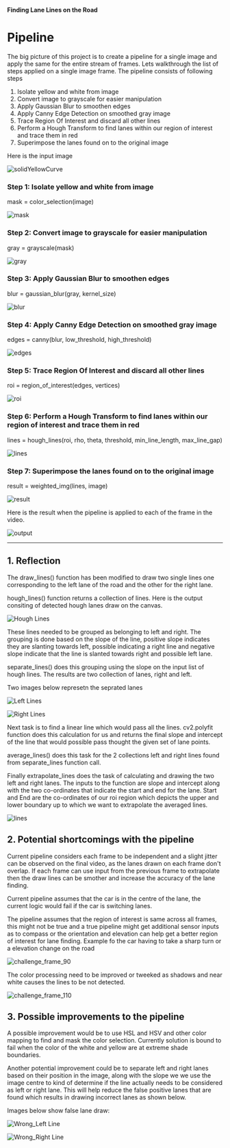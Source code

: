 **Finding Lane Lines on the Road**

# Pipeline

The big picture of this project is to create a pipeline for a single image and apply the same for the entire stream of frames.
Lets walkthrough the list of steps applied on a single image frame. The pipeline consists of following steps

1. Isolate yellow and white from image
2. Convert image to grayscale for easier manipulation
3. Apply Gaussian Blur to smoothen edges
4. Apply Canny Edge Detection on smoothed gray image
5. Trace Region Of Interest and discard all other lines
6. Perform a Hough Transform to find lanes within our region of interest and trace them in red
7. Superimpose the lanes found on to the original image

Here is the input image

[solidYellowCurve_input]: ./test_images/solidYellowCurve.jpg "Input Image"

![solidYellowCurve][solidYellowCurve_input]

### Step 1: Isolate yellow and white from image
mask = color_selection(image)

[solidYellowCurve_mask]: ./test_images_output/solidYellowCurve_mask.jpg "Color Selection"

![mask][solidYellowCurve_mask]

### Step 2: Convert image to grayscale for easier manipulation
gray = grayscale(mask)

[solidYellowCurve_gray]: ./test_images_output/solidYellowCurve_gray.jpg "Grayscale"

![gray][solidYellowCurve_gray]

### Step 3: Apply Gaussian Blur to smoothen edges
blur = gaussian_blur(gray, kernel_size)

[solidYellowCurve_blur]: ./test_images_output/solidYellowCurve_blur.jpg "Gaussian Blur"

![blur][solidYellowCurve_blur]

### Step 4: Apply Canny Edge Detection on smoothed gray image
edges = canny(blur, low_threshold, high_threshold)

[solidYellowCurve_edges]: ./test_images_output/solidYellowCurve_edges.jpg "Canny Edge Detection"

![edges][solidYellowCurve_edges]

### Step 5: Trace Region Of Interest and discard all other lines
roi = region_of_interest(edges, vertices)

[solidYellowCurve_roi]: ./test_images_output/solidYellowCurve_roi.jpg "Region Of Interest"

![roi][solidYellowCurve_roi]

### Step 6: Perform a Hough Transform to find lanes within our region of interest and trace them in red
lines = hough_lines(roi, rho, theta, threshold, min_line_length, max_line_gap)

[solidYellowCurve_hough]: ./test_images_output/solidYellowCurve_hough.jpg "Hough Transform and Extrapolated Lines"

![lines][solidYellowCurve_hough]

### Step 7: Superimpose the lanes found on to the original image
result = weighted_img(lines, image)

[solidYellowCurve_result]: ./test_images_output/solidYellowCurve_final.jpg "Merged Output"

![result][solidYellowCurve_result]

[solidYellowCurve_gif]: ./test_images_output/solidYellowCurve.gif "Video Output"

Here is the result when the pipeline is applied to each of the frame in the video.

![output][solidYellowCurve_gif]

---

## 1. Reflection

The draw_lines() function has been modified to draw two single lines one corresponding to the left lane of the road and the other for the right lane.

hough_lines() function returns a collection of lines. Here is the output consiting of detected hough lanes draw on the canvas.

[solidYellowCurve_lines]: ./test_images_output/solidYelloCurve_lines.jpg "Hough Lines"

![Hough Lines][solidYellowCurve_lines]

These lines needed to be grouped as belonging to left and right. The grouping is done based on the slope of the line, positive slope indicates they are slanting towards left, possible indicating a right line and negative slope indicate that the line is slanted towards right and possible left lane.

separate_lines() does this grouping using the slope on the input list of hough lines. The results are two collection of lanes, right and left.

Two images below represetn the seprated lanes

[solidYellowCurve_left]: ./test_images_output/solidYelloCurve_left.jpg "Left Lines"

![Left Lines][solidYellowCurve_left]

[solidYellowCurve_right]: ./test_images_output/solidYelloCurve_right.jpg "Right Lines"

![Right Lines][solidYellowCurve_right]


Next task is to find a linear line which would pass all the lines. cv2.polyfit function does this calculation for us and returns the final slope and intercept of the line that would possible pass thought the given set of lane points.

average_lines() does this task for the 2 collections left and right lines found from separate_lines function call.

Finally extrapolate_lines does the task of calculating and drawing the two left and right lanes. The inputs to the function are slope and intercept along with the two co-ordinates that indicate the start and end for the lane. Start and End are the co-ordinates of our roi region which depicts the upper and lower boundary up to which we want to extrapolate the averaged lines.

![lines][solidYellowCurve_hough]

## 2. Potential shortcomings with the pipeline


Current pipeline considers each frame to be independent and a slight jitter can be observed on the final video, as the lanes drawn on each frame don't overlap. If each frame can use input from the previous frame to extrapolate then the draw lines can be smother and increase the accuracy of the lane finding.

Current pipeline assumes that the car is in the centre of the lane, the current logic would fail if the car is switching lanes.

The pipeline assumes that the region of interest is same across all frames, this might not be true and a true pipeline might get additional sensor inputs as to compass or the orientation and elevation can help get a better region of interest for lane finding.
Example fo the car having to take a sharp turn or a elevation change on the road

[challenge_90]: ./test_images_output/challenge_frame_90_final.jpg "Challenge gone wrong"

![challenge_frame_90][challenge_90]

The color processing need to be improved or tweeked as shadows and near white causes the lines to be not detected.

[challenge_110]: ./test_images_output/challenge_frame_110_final.jpg "Challenge gone wrong again"

![challenge_frame_110][challenge_110]


## 3. Possible improvements to the pipeline

A possible improvement would be to use HSL and HSV and other color mapping to find and mask the color selection. Currently solution is bound to fail when the color of the white and yellow are at extreme shade boundaries. 

Another potential improvement could be to separate left and right lanes based on their position in the image, along with the slope we we use the image centre to kind of determine if the line actually needs to be considered as left or right lane. This will help reduce the false positive lanes that are found which results in drawing incorrect lanes as shown below.

Images below show false lane draw:

[wrong_lane_left]: ./test_images_output/wrong_lane_left.png "Wrong Left Line"

![Wrong_Left Line][wrong_lane_left]

[wrong_lane_right]: ./test_images_output/wrong_lane_right.png "Wrong Right Line"

![Wrong_Right Line][wrong_lane_right]

